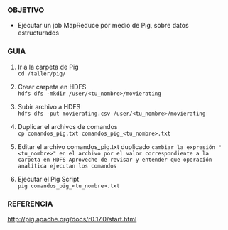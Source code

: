 ### OBJETIVO
* Ejecutar un job MapReduce por medio de Pig, sobre datos estructurados 

### GUIA
1. Ir a la carpeta de Pig  
`cd /taller/pig/`

2. Crear carpeta en HDFS  
`hdfs dfs -mkdir /user/<tu_nombre>/movierating`

3. Subir archivo a HDFS  
`hdfs dfs -put movierating.csv /user/<tu_nombre>/movierating`

4. Duplicar el archivos de comandos  
`cp comandos_pig.txt comandos_pig_<tu_nombre>.txt`

4. Editar el archivo comandos_pig.txt duplicado 
`cambiar la expresión "<tu_nombre>" en el archivo por el valor correspondiente a la carpeta en HDFS
Aproveche de revisar y entender que operación analítica ejecutan los comandos`

5. Ejecutar el Pig Script  
`pig comandos_pig_<tu_nombre>.txt`

### REFERENCIA

http://pig.apache.org/docs/r0.17.0/start.html
